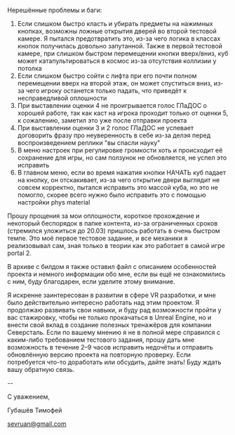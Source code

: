Нерешённые проблемы и баги:
1) Если слишком быстро класть и убирать предметы на нажимных кнопках, возможны ложные открытия дверей во второй тестовой камере. Я пытался предотвратить это, из-за чего логика в классах кнопок получилась довольно запутанной. Также в первой тестовой камере, при слишком быстром перемещении кнопки вверх/вниз, куб может катапультироваться в космос из-за отсутствия коллизии у потолка
2) Если слишком быстро сойти с лифта при его почти полном перемещении вверх на второй этаж, он может спуститься вниз, из-за чего игроку останется только падать, что приведёт к несправедливой оплошности
3) При выставлении оценки 4 не проигрывается голос ГЛаДОС о хорошей работе, так как каст на игрока проходит только от оценки 5, к сожалению, заметил это уже после отправки проекта
4) При выставлении оценки 3 и 2 голос ГЛаДОС не успевает договорить фразу про неуверенность в себе из-за делэя перед воспроизведением реплики "вы спасли науку"
5) В меню настроек при регулировке громкости хоть и происходит её сохранение для игры, но сам ползунок не обновляется, не успел это исправить
6) В главном меню, если во время нажатия кнопки НАЧАТЬ куб падает на кнопку, он отскакивает, из-за чего открытие двери выглядит не совсем корректно, пытался исправить это массой куба, но это не помогло, скорее всего нужно было исправить это с помощью настройки phys material

   
Прошу прощения за мои оплошности, короткое прохождение и некоторый беспорядок в папке контента, из-за ограниченных сроков (стремился уложиться до 20.03) пришлось работать в очень быстром темпе. Это моё первое тестовое задание, и все механики я реализовывал сам, зная только в теории как это работает в самой игре portal 2.

В архиве с билдом я также оставил файл с описанием особенностей проекта и немного информации обо мне, если вы ещё не ознакомились с ним, буду благодарен, если уделите этому внимание.

Я искренне заинтересован в развитии в сфере VR разработки, и мне было действительно интересно работать над этим проектом. Я продолжаю развивать свои навыки, и буду рад возможности пройти у вас стажировку, чтобы не только прокачаться в Unreal Engine, но и внести свой вклад в создание полезных тренажёров для компании Северсталь.
Если по вашему мнению я не в полной мере справился с каким-либо требованием тестового задания, прошу дать мне возможность в течение 2–9 часов исправить недочёты и отправить обновлённую версию проекта на повторную проверку.
Если потребуется что-то доработать или обсудить, дайте знать! Буду ждать вашу обратную связь.


--

С уважением,

Губашёв Тимофей

sevruan@gmail.com
